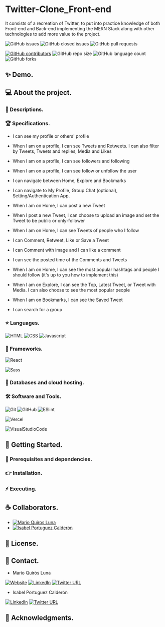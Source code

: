 # Twitter-Clone_Front-end
It consists of a recreation of Twitter, to put into practice knowledge of both Front-end and Back-end implementing the MERN Stack along with other technologies to add more value to the project.

![GitHub issues](https://img.shields.io/github/issues/MarioQuirosLuna/Readme-Template)
![GitHub closed issues](https://img.shields.io/github/issues-closed/MarioQuirosLuna/Readme-Template)
![GitHub pull requests](https://img.shields.io/github/issues-pr/MarioQuirosLuna/Readme-Template)

[![GitHub contributors](https://img.shields.io/github/contributors/MarioQuirosLuna/Readme-Template.svg?color=blue)](https://github.com/MarioQuirosLuna/Readme-Template/network)
![GitHub repo size](https://img.shields.io/github/repo-size/MarioQuirosLuna/Readme-template)
![GitHub language count](https://img.shields.io/github/languages/count/MarioQuirosLuna/Readme-template)
![GitHub forks](https://img.shields.io/github/forks/MarioQuirosLuna/Readme-template)

## ✨ Demo.

## 💻 About the project.

   ### 📜 Descriptions.
   
   ### 🏆 Specifications.
   
   * I can see my profile or others' profile

   * When I am on a profile, I can see Tweets and Retweets. I can also filter by Tweets, Tweets and replies, Media and Likes

   * When I am on a profile, I can see followers and following

   * When I am on a profile, I can see follow or unfollow the user

   * I can navigate between Home, Explore and Bookmarks

   * I can navigate to My Profile, Group Chat (optional), Setting/Authentication App.

   * When I am on Home, I can post a new Tweet

   * When I post a new Tweet, I can choose to upload an image and set the Tweet to be public or only-follower

   * When I am on Home, I can see Tweets of people who I follow

   * I can Comment, Retweet, Like or Save a Tweet

   * I can Comment with image and I can like a comment

   * I can see the posted time of the Comments and Tweets

   * When I am on Home, I can see the most popular hashtags and people I should follow (it's up to you how to implement this)

   * When I am on Explore, I can see the Top, Latest Tweet, or Tweet with Media. I can also choose to see the most popular people

   * When I am on Bookmarks, I can see the Saved Tweet

   * I can search for a group

   ### ⭐ Languages.
   
  ![HTML](https://custom-icon-badges.herokuapp.com/badge/-HTML-%23E34F26?style=flat&logo=html5&logoColor=white&labelColor=111)
  ![CSS](https://custom-icon-badges.herokuapp.com/badge/-CSS-%231572b6?style=flat&logo=css3&logoColor=white&labelColor=111)
  ![Javascript](https://custom-icon-badges.herokuapp.com/badge/-JavaScript-%23F7DF1E?style=flat&logo=javascript&logoColor=white&labelColor=111)

   ### 🎨 Frameworks.
   
  ![React](https://custom-icon-badges.herokuapp.com/badge/-React-%2361DAFB?style=flat&logo=react&logoColor=white&labelColor=111)
  
  ![Sass](https://custom-icon-badges.herokuapp.com/badge/-Sass-%23CC6699?style=flat&logo=sass&logoColor=white&labelColor=111)
   
   ### 💾 Databases and cloud hosting.
  
   ### 🛠️ Software and Tools.
   
  ![Git](https://custom-icon-badges.herokuapp.com/badge/-Git-%23F05032?style=flat&logo=git&logoColor=white&labelColor=111)
  ![GitHub](https://custom-icon-badges.herokuapp.com/badge/-GitHub-%23181717?style=flat&logo=github&logoColor=white&labelColor=111)
  ![ESlint](https://custom-icon-badges.herokuapp.com/badge/-ESlint-%234B32C3?style=flat&logo=ESlint&logoColor=white&labelColor=111)

  ![Vercel](https://custom-icon-badges.herokuapp.com/badge/-Vercel-%23000000?style=flat&logo=Vercel&logoColor=white&labelColor=111)

  ![VisualStudioCode](https://custom-icon-badges.herokuapp.com/badge/-VisualStudioCode-%23007ACC?style=flat&logo=VisualStudioCode&logoColor=white&labelColor=111)

## 🚀 Getting Started.

   ### 📌 Prerequisites and dependencies.

   ### 👉 Installation.

   ### ⚡ Executing.

## ☕ Collaborators.
  * [![Mario Quiros Luna](https://custom-icon-badges.herokuapp.com/badge/-Mario%20Quirós%20Luna-%23181717?style=flat&logo=github&logoColor=white&labelColor=111)](https://github.com/MarioQuirosLuna)
  * [![Isabel Portuguez Calderón](https://custom-icon-badges.herokuapp.com/badge/-Isabel%20Portuguez%20Calderón-%23181717?style=flat&logo=github&logoColor=white&labelColor=111)](https://github.com/IsaPortuguez)

## 📝 License.

## 💬 Contact.

* Mario Quirós Luna

[![Website](https://img.shields.io/website?label=Portfolio&up_color=%231E0A46&up_message=Mario%20Quiros%20Luna%20Dev&url=https%3A%2F%2Fmarioql-dev.vercel.app%2F)](https://marioql-dev.vercel.app/)
[![LinkedIn](https://custom-icon-badges.herokuapp.com/badge/-LinkedIn%20Mario%20Quirós%20Luna-%230A66C2?style=flat&logo=LinkedIn&logoColor=white&labelColor=111)](https://www.linkedin.com/in/mario-quir%C3%B3s-luna-dev-b99050206/)
[![Twitter URL](https://img.shields.io/twitter/url?label=Twitter%20%40MarioQuirosL&style=social&url=https%3A%2F%2Ftwitter.com%2FMarioQuirosL)](https://twitter.com/MarioQuirosL)

* Isabel Portuguez Calderón

[![LinkedIn](https://custom-icon-badges.herokuapp.com/badge/-LinkedIn%20Isabel%20Portuguez%20Calderón-%230A66C2?style=flat&logo=LinkedIn&logoColor=white&labelColor=111)](https://www.linkedin.com/in/isabel-portuguez-calderón-142b4b229)
[![Twitter URL](https://img.shields.io/twitter/url?label=Twitter%20%40IsaPortuguezC&style=social&url=https%3A%2F%2Ftwitter.com%2FIsaPortuguezC)](https://twitter.com/IsaPortuguezC)


## 💜 Acknowledgments.
